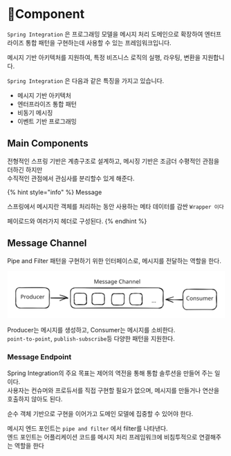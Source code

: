 # Component

`Spring Integration` 은 프로그래밍 모델을 메시지 처리 도메인으로 확장하여 엔터프라이즈 통합 패턴을 구현하는데 사용할 수 있는 프레임워크입니다.

메시지 기반 아키텍처를 지원하여, 특정 비즈니스 로직의 실행, 라우팅, 변환을 지원합니다.

`Spring Integration` 은 다음과 같은 특징을 가지고 있습니다.

* 메시지 기반 아키텍처
* 엔터프라이즈 통합 패턴
* 비동기 메시징
* 이벤트 기반 프로그래밍

## Main Components

전형적인 스프링 기반은 계층구조로 설계하고, 메시징 기반은 조금더 수평적인 관점을 더하긴 하지만\
수직적인 관점에서 관심사를 분리할수 있게 해준다.

{% hint style="info" %}
Message

스프링에서 메시지란 객체를 처리하는 동안 사용하는 메타 데이터를 감싼 `Wrapper 이다`

페이로드와 여러가지 헤더로 구성된다.
{% endhint %}

## Message Channel

Pipe and Filter 패턴을 구현하기 위한 인터페이스로, 메시지를 전달하는 역할을 한다.

<img src="../../../.gitbook/assets/file.excalidraw (45).svg" alt="" class="gitbook-drawing">

Producer는 메시지를 생성하고, Consumer는 메시지를 소비한다.\
`point-to-point`, `publish-subscribe`등 다양한 패턴을 지원한다.

### Message Endpoint

Spring Integration의 주요 목표는 제어의 역전을 통해 통합 솔루션을 만들어 주는 일이다.\
사용자는 컨슈머와 프로듀서를 직접 구현할 필요가 없으며, 메시지를 만들거나 연산을 호출하지 않아도 된다.

순수 객체 기반으로 구현을 이어가고 도메인 모델에 집중할 수 있어야 한다.

메시지 엔드 포인트는 `pipe and filter` 에서 filter를 나타낸다.\
엔드 포인트는 어플리케이션 코드를 메시지 처리 프레임워크에 비침투적으로 연결해주는 역할을 한다
